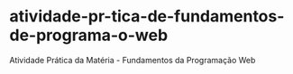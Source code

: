# atividade-pr-tica-de-fundamentos-de-programa-o-web
Atividade Prática da Matéria - Fundamentos da Programação Web 
